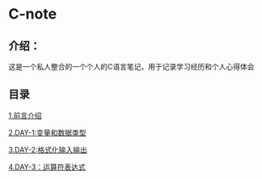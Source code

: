 # C-note

## 介绍：

这是一个私人整合的一个个人的C语言笔记，用于记录学习经历和个人心得体会

##  目录

[1.前言介绍](前言.md)

[2.DAY-1:变量和数据类型](z-DAY-1.md)

[3.DAY-2:格式化输入输出](z-DAY-2.md)

[4.DAY-3：运算符表达式](z-DAY-3.md)





